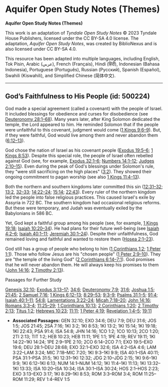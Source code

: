 # Aquifer Open Study Notes (Themes)

**Aquifer Open Study Notes (Themes)**

This work is an adaptation of *Tyndale Open Study Notes* © 2023 Tyndale House Publishers, licensed under the CC BY\-SA 4\.0 license. The adaptation, *Aquifer Open Study Notes*, was created by BiblioNexus and is also licensed under CC BY\-SA 4\.0\.

This resource has been adapted into multiple languages, including English, Tok Pisin, Arabic (عربي), French (Français), Hindi (हिंदी), Indonesian (Bahasa Indonesia), Portuguese (Português), Russian (Русский), Spanish (Español), Swahili (Kiswahili), and Simplified Chinese (简体中文).



--------------------------------

## God’s Faithfulness to His People (id: 500224)

God made a special agreement (called a covenant) with the people of Israel. It included blessings for obedience and curses for disobedience (see [Deuteronomy 28:1–68](https://ref.ly/Deut28:1-Deut28:68)). Many years later, after King Solomon dedicated the temple, the Lord appeared to him. He reminded Solomon that if the people were unfaithful to this covenant, judgment would come ([1 Kings 9:6–9](https://ref.ly/1Kgs9:6-1Kgs9:9)). But, if they were faithful, God would live among them and never abandon them ([6:12–13](https://ref.ly/1Kgs6:12-1Kgs6:13)).

God chose the nation of Israel as his covenant people ([Exodus 19:5–6](https://ref.ly/Exod19:5-Exod19:6); [1 Kings 8:53](https://ref.ly/1Kgs8:53)). Despite this special role, the people of Israel often rebelled against God (see, for example, [Exodus 32:1–6](https://ref.ly/Exod32:1-Exod32:6); [Numbers 14:1–12](https://ref.ly/Num14:1-Num14:12); [Judges 2:10–15](https://ref.ly/Judg2:10-Judg2:15)). Even during the peak of God's blessings under Solomon's rule, they "were still sacrificing on the high places" ([3:2](https://ref.ly/1Kgs3:2)). They showed their ongoing commitment to pagan worship (see also [1 Kings 11:4–13](https://ref.ly/1Kgs11:4-1Kgs11:13)). 

Both the northern and southern kingdoms later committed this sin ([12:31–32](https://ref.ly/1Kgs12:31-1Kgs12:32); [13:2](https://ref.ly/1Kgs13:2), [32–33](https://ref.ly/1Kgs13:32-1Kgs13:33); [14:22–24](https://ref.ly/1Kgs14:22-1Kgs14:24); [15:14](https://ref.ly/1Kgs15:14); [22:43](https://ref.ly/1Kgs22:43)). Every ruler of the northern kingdom led the people into false religious practices. This caused Israel's exile by Assyria in 722 BC. The southern kingdom had occasional religious reforms. But these were temporary, and Judah was eventually exiled by the Babylonians in 586 BC. 

Yet, God kept a faithful group among his people (see, for example, [1 Kings 19:18](https://ref.ly/1Kgs19:18); [Isaiah 10:20–34](https://ref.ly/Isa10:20-Isa10:34)). He had plans for their future well\-being (see [Isaiah 4:2–6](https://ref.ly/Isa4:2-Isa4:6); [Isaiah 40:1–11](https://ref.ly/Isa40:1-Isa40:11); [Jeremiah 30:1–24](https://ref.ly/Isa30:1-Isa30:24)). Despite their unfaithfulness, God remained loving and faithful and wanted to restore them ([Hosea 2:1–23](https://ref.ly/Hos2:1-Hos2:23)).

God still has a group of people who belong to him ([1 Corinthians 1:2](https://ref.ly/1Cor1:2); [1 Peter 1:1](https://ref.ly/1Pet1:1)). Those who follow Jesus are his "chosen people" ([1 Peter 2:9–10](https://ref.ly/1Pet2:9-1Pet2:10)). They are "the temple of the living God" ([2 Corinthians 6:14–7:1](https://ref.ly/2Cor6:14-2Cor7:1)). God promises that he will never abandon them. He will always keep his promises to them ([John 14:16](https://ref.ly/John14:16); [2 Timothy 2:13](https://ref.ly/2Tim2:13)).

Passages for Further Study

[Genesis 32:10](https://ref.ly/Gen32:10); [Exodus 3:13–17](https://ref.ly/Exod3:13-Exod3:17); [34:6](https://ref.ly/Exod34:6); [Deuteronomy 7:9](https://ref.ly/Deut7:9); [31:6](https://ref.ly/Deut31:6); [Joshua 1:5](https://ref.ly/Josh1:5); [21:45](https://ref.ly/Josh21:45); [2 Samuel 7:16](https://ref.ly/2Sam7:16); [1 Kings 6:12–13](https://ref.ly/1Kgs6:12-1Kgs6:13); [8:29–53](https://ref.ly/1Kgs8:29-1Kgs8:53); [9:3–9](https://ref.ly/1Kgs9:3-1Kgs9:9); [Psalms 31:1–5](https://ref.ly/Ps31:1-Ps31:5); [91:4](https://ref.ly/Ps91:4); [Isaiah 40:1–11](https://ref.ly/Isa40:1-Isa40:11); [54:8](https://ref.ly/Isa54:8); [Lamentations 3:22–24](https://ref.ly/Lam3:22-Lam3:24); [Micah 7:18–20](https://ref.ly/Mic7:18-Mic7:20); [John 14:16](https://ref.ly/John14:16); [Romans 3:3–4](https://ref.ly/Rom3:3-Rom3:4); [11:25–29](https://ref.ly/Rom11:25-Rom11:29); [1 Corinthians 10:13](https://ref.ly/1Cor10:13); [2 Corinthians 1:20](https://ref.ly/2Cor1:20); [2 Timothy 2:13](https://ref.ly/2Tim2:13); [Titus 1:2](https://ref.ly/Titus1:2); [Hebrews 10:23](https://ref.ly/Heb10:23); [11:11](https://ref.ly/Heb11:11); [1 Peter 4:19](https://ref.ly/1Pet4:19); [Revelation 1:4–5](https://ref.ly/Rev1:4-Rev1:5); [19:11](https://ref.ly/Rev19:11)

* **Associated Passages:** GEN 32:10; EXO 34:6; DEU 7:9; DEU 31:6; JOS 1:5; JOS 21:45; 2SA 7:16; 1KI 3:2; 1KI 8:53; 1KI 13:2; 1KI 15:14; 1KI 19:18; 1KI 22:43; PSA 91:4; ISA 54:8; JHN 14:16; 1CO 1:2; 1CO 10:13; 2CO 1:20; 2TI 2:13; TIT 1:2; HEB 10:23; HEB 11:11; 1PE 1:1; 1PE 4:19; REV 19:11; 1KI 14:22–1KI 14:24; 1PE 2:9–1PE 2:10; 2CO 6:14–2CO 7:1; EXO 19:5–EXO 19:6; DEU 28:1–DEU 28:68; EXO 32:1–EXO 32:6; ISA 4:2–ISA 4:6; LAM 3:22–LAM 3:24; MIC 7:18–MIC 7:20; 1KI 9:3–1KI 9:9; ISA 40:1–ISA 40:11; PSA 31:1–PSA 31:5; 1KI 12:31–1KI 12:32; JDG 2:10–JDG 2:15; 1KI 9:6–1KI 9:9; 1KI 6:12–1KI 6:13; NUM 14:1–NUM 14:12; 1KI 11:4–1KI 11:13; 1KI 13:32–1KI 13:33; ISA 10:20–ISA 10:34; ISA 30:1–ISA 30:24; HOS 2:1–HOS 2:23; EXO 3:13–EXO 3:17; 1KI 8:29–1KI 8:53; ROM 3:3–ROM 3:4; ROM 11:25–ROM 11:29; REV 1:4–REV 1:5

